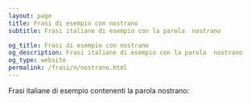 ```yaml
---
layout: page
title: Frasi di esempio con nostrano 
subtitle: Frasi italiane di esempio con la parola  nostrano

og_title: Frasi di esempio con nostrano 
og_description: Frasi italiane di esempio con la parola  nostrano
og_type: website
permalink: /frasi/n/nostrano.html
---
```


Frasi italiane di esempio contenenti la parola nostrano:


